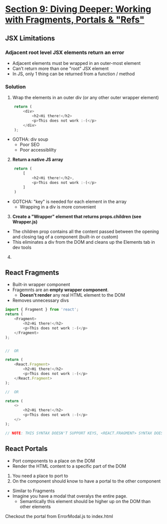 # [Section 9: Diving Deeper: Working with Fragments, Portals & "Refs"](https://www.udemy.com/course/react-the-complete-guide-incl-redux/learn/lecture/25598540#questions)

## JSX Limitations

### **Adjacent root level JSX elements return an error**

-   Adjacent elements must be wrapped in an outer-most element
-   Can't return more than one "root" JSX element
-   In JS, only 1 thing can be returned from a function / method

### Solution

1. Wrap the elements in an outer div (or any other outer wrapper element)

```javascript
    return (
        <div>
            <h2>Hi there!</h2>
            <p>This does not work :-(</p>
        </div>
    );
```
* GOTHA: div soup
    * Poor SEO
    * Poor accessiblilty

2. **Return a native JS array**

```javascript
    return (
        [
            <h2>Hi there!</h2>,
            <p>This does not work :-(</p>
        ]
    )
```
* GOTCHA: "key" is needed for each element in the array
    * Wrapping in a div is more convenient

3. **Create a "Wrapper" element that returns props.children (see Wrapper.js)**
* The children prop contains all the content passed between the opening
and closing tag of a component (built-in or custom)
* This eliminates a div from the DOM and cleans up the Elements tab in dev tools
4. 

## React Fragments

* Built-in wrapper component
* Fragemnts are an **empty wrapper component**. 
    * **Doesn't render** any real HTML element to the DOM
* Removes unnecessary divs

```javascript
import { Fragment } from 'react';
return (
    <Fragment>
        <h2>Hi there!</h2>
        <p>This does not work :-(</p>
    </Fragment>
);


//  OR

return (
    <React.Fragment>
        <h2>Hi there!</h2>
        <p>This does not work :-(</p>
    </React.Fragment>
);

//  OR

return (
    <>
        <h2>Hi there!</h2>
        <p>This does not work :-(</p>
    </>
);

// NOTE: THIS SYNTAX DOESN'T SUPPORT KEYS, <REACT.FRAGMENT> SYNTAX DOES
```

## React Portals
* Port components to a place on the DOM
* Render the HTML content to a specific part of the DOM
1. You need a place to port to
2. On the component should know to have a portal to the other component
* Similar to Fragments
* Imagine you have a modal that overalys the entire page.
    * Semantically this element should be higher up on the DOM than other elements

Checkout the portal from ErrorModal.js to index.html